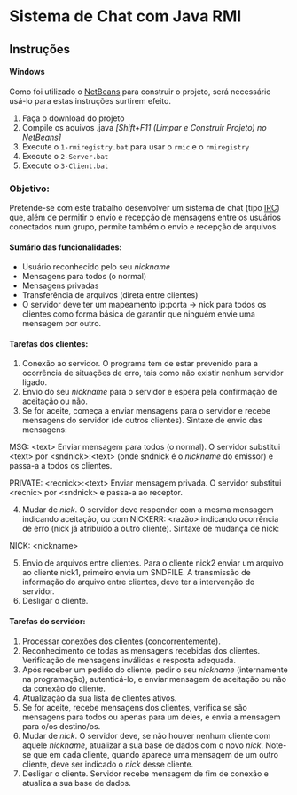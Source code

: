 # Sistema de Chat com Java RMI
## Instruções
#### Windows
Como foi utilizado o [NetBeans](http://www.oracle.com/technetwork/articles/javase/jdk-netbeans-jsp-142931.html) para construir o projeto, será necessário usá-lo para estas instruções surtirem efeito.
1. Faça o download do projeto
2. Compile os aquivos .java _[Shift+F11 (Limpar e Construir Projeto) no NetBeans]_
3. Execute o `1-rmiregistry.bat` para usar o `rmic` e o `rmiregistry`
4. Execute o `2-Server.bat`
5. Execute o `3-Client.bat`

### Objetivo:
Pretende-se com este trabalho desenvolver um sistema de chat (tipo [IRC](https://www.google.com/search?q=irc)) que, além de permitir o envio e recepção de mensagens entre os usuários conectados num grupo, permite também o envio e recepção de arquivos.
#### Sumário das funcionalidades:
* Usuário reconhecido pelo seu _nickname_
* Mensagens para todos (o normal)
* Mensagens privadas
* Transferência de arquivos (direta entre clientes)
* O servidor deve ter um mapeamento ip:porta -\> nick para todos os clientes como forma básica de garantir que ninguém envie uma mensagem por outro.
#### Tarefas dos clientes:
1. Conexão ao servidor. O programa tem de estar prevenido para a ocorrência de situações de erro, tais como não existir nenhum servidor ligado.
2. Envio do seu _nickname_ para o servidor e espera pela confirmação de aceitação ou não.
3. Se for aceite, começa a enviar mensagens para o servidor e recebe mensagens do servidor (de outros clientes). Sintaxe de envio das mensagens:

MSG: \<text\>
Enviar mensagem para todos (o normal).
O servidor substitui \<text\> por \<sndnick\>:\<text\> (onde sndnick é o
_nickname_ do emissor) e passa-a a todos os clientes.

PRIVATE: \<recnick\>:\<text\>
Enviar mensagem privada. O servidor substitui \<recnic\> por
\<sndnick\> e passa-a ao receptor.

4. Mudar de _nick_. O servidor deve responder com a mesma mensagem indicando aceitação, ou com NICKERR: \<razão\> indicando ocorrência de erro (nick já atribuído a outro cliente). Sintaxe de mudança de nick:

NICK: \<nickname\>

5. Envio de arquivos entre clientes. Para o cliente nick2 enviar um arquivo
ao cliente nick1, primeiro envia um SNDFILE. A transmissão de informação do
arquivo entre clientes, deve ter a intervenção do servidor.
6. Desligar o cliente.
#### Tarefas do servidor:
1. Processar conexões dos clientes (concorrentemente).
2. Reconhecimento de todas as mensagens recebidas dos clientes. Verificação de mensagens inválidas e resposta adequada.
3. Após receber um pedido do cliente, pedir o seu _nickname_ (internamente na programação), autenticá-lo, e enviar mensagem de aceitação ou não da conexão do cliente.
4. Atualização da sua lista de clientes ativos.
5. Se for aceite, recebe mensagens dos clientes, verifica se são mensagens para todos ou apenas para um deles, e envia a mensagem para o/os destino/os.
6. Mudar de _nick_. O servidor deve, se não houver nenhum cliente com aquele _nickname_, atualizar a sua base de dados com o novo _nick_. Note-se que em cada cliente, quando aparece uma mensagem de um outro cliente, deve ser indicado o _nick_ desse cliente.
7. Desligar o cliente. Servidor recebe mensagem de fim de conexão e atualiza a sua base de dados.
